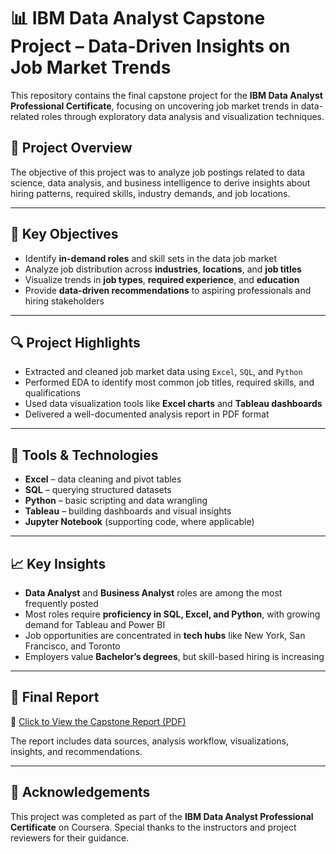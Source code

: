 # 📊 IBM Data Analyst Capstone Project – Data-Driven Insights on Job Market Trends

This repository contains the final capstone project for the **IBM Data Analyst Professional Certificate**, focusing on uncovering job market trends in data-related roles through exploratory data analysis and visualization techniques.

## 📘 Project Overview

The objective of this project was to analyze job postings related to data science, data analysis, and business intelligence to derive insights about hiring patterns, required skills, industry demands, and job locations.

---

## 🎯 Key Objectives

- Identify **in-demand roles** and skill sets in the data job market
- Analyze job distribution across **industries**, **locations**, and **job titles**
- Visualize trends in **job types**, **required experience**, and **education**
- Provide **data-driven recommendations** to aspiring professionals and hiring stakeholders

---

## 🔍 Project Highlights

- Extracted and cleaned job market data using `Excel`, `SQL`, and `Python`
- Performed EDA to identify most common job titles, required skills, and qualifications
- Used data visualization tools like **Excel charts** and **Tableau dashboards**
- Delivered a well-documented analysis report in PDF format

---

## 🧰 Tools & Technologies

- **Excel** – data cleaning and pivot tables  
- **SQL** – querying structured datasets  
- **Python** – basic scripting and data wrangling  
- **Tableau** – building dashboards and visual insights  
- **Jupyter Notebook** (supporting code, where applicable)

---

## 📈 Key Insights

- **Data Analyst** and **Business Analyst** roles are among the most frequently posted
- Most roles require **proficiency in SQL, Excel, and Python**, with growing demand for Tableau and Power BI
- Job opportunities are concentrated in **tech hubs** like New York, San Francisco, and Toronto
- Employers value **Bachelor’s degrees**, but skill-based hiring is increasing

---

## 📄 Final Report

📄 [Click to View the Capstone Report (PDF)](https://github.com/ZeroZulu/IBM-Data-Analyst-Capstone/blob/main/IBM%20Data%20Analyst%20Capstone%20Project-Shril.pdf)

The report includes data sources, analysis workflow, visualizations, insights, and recommendations.

---

## 🙌 Acknowledgements

This project was completed as part of the **IBM Data Analyst Professional Certificate** on Coursera. Special thanks to the instructors and project reviewers for their guidance.
